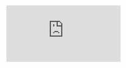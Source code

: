 ![doc](https://github.com/IcaroM-CdC/Trabalho-pratico-1-AEDS/blob/master/documenta%C3%A7%C3%A3o.pdf?raw=true)
